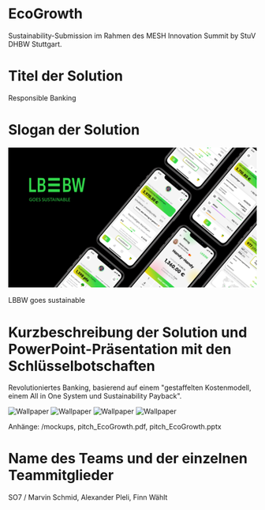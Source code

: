 # EcoGrowth

Sustainability-Submission im Rahmen des MESH Innovation Summit by StuV DHBW Stuttgart.

# Titel der Solution
Responsible Banking

# Slogan der Solution
![Wallpaper](Mockups/Wallpaper.PNG)

LBBW goes sustainable

# Kurzbeschreibung der Solution und PowerPoint-Präsentation mit den Schlüsselbotschaften

Revolutioniertes Banking, basierend auf einem "gestaffelten Kostenmodell, einem All in One System und Sustainability Payback".

![Wallpaper](Mockups/mockups_mit_erklärung/Folie9.PNG)
![Wallpaper](Mockups/mockups_mit_erklärung/Folie10.PNG)
![Wallpaper](Mockups/mockups_mit_erklärung/Folie11.PNG)
![Wallpaper](Mockups/mockups_mit_erklärung/Folie12.PNG)

Anhänge: /mockups, pitch_EcoGrowth.pdf, pitch_EcoGrowth.pptx

# Name des Teams und der einzelnen Teammitglieder

SO7 / Marvin Schmid, Alexander Pleli, Finn Wählt

